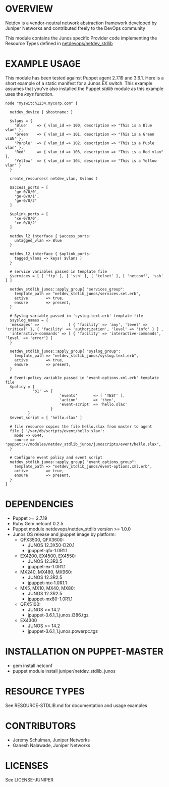 # OVERVIEW

Netdev is a vendor-neutral network abstraction framework developed by 
Juniper Networks and contributed freely to the DevOps community

This module contains the Junos specific Provider code implementing
the Resource Types defined in [netdevops/netdev_stdlib](https://github.com/NetdevOps/puppet-netdev-stdlib)

# EXAMPLE USAGE

This module has been tested against Puppet agent 2.7.19 and 3.6.1.  Here is a short example of a static manifest for a Junos EX switch.  This example assumes that you've also installed the Puppet _stdlib_ module as this example uses the _keys_ function.

~~~~
node "myswitch1234.mycorp.com" {
     
  netdev_device { $hostname: }
    
  $vlans = {
    'Blue'    => { vlan_id => 100, description => "This is a Blue vlan" },
    'Green'   => { vlan_id => 101, description => "This is a Green vLAN" },
    'Purple'  => { vlan_id => 102, description => "This is a Puple vlan" },
    'Red'     => { vlan_id => 103, description => "This is a Red vlan" },
    'Yellow'  => { vlan_id => 104, description => "This is a Yellow vlan" }   
  }
    
  create_resources( netdev_vlan, $vlans )
    
  $access_ports = [
    'ge-0/0/0',
    'ge-0/0/1',
    'ge-0/0/2'
  ]
    
  $uplink_ports = [
    'xe-0/0/0',
    'xe-0/0/2'
  ]
      
  netdev_l2_interface { $access_ports:
    untagged_vlan => Blue
  }
          
  netdev_l2_interface { $uplink_ports:
    tagged_vlans => keys( $vlans )
  }

  # service variables passed in template file
  $services = [ [ 'ftp' ], [ 'ssh' ], [ 'telnet' ], [ 'netconf', 'ssh' ] ]

  netdev_stdlib_junos::apply_group{ "services_group":
    template_path => "netdev_stdlib_junos/services.set.erb",
    active        => true,
    ensure        => present,
  }
  
  # Syslog variable passed in 'syslog.text.erb' template file
  $syslog_names = {
  'messages' =>             [ { 'facility' => 'any', 'level' => 'critical' }, { 'facility' => 'authorization', 'level' => 'info' } ] ,
  'interactive-commands' => [ { 'facility' => 'interactive-commands', 'level' => 'error'} ]
  }

  netdev_stdlib_junos::apply_group{ "syslog_group":
    template_path => "netdev_stdlib_junos/syslog.text.erb",
    active        => true,
    ensure        => present,
  }
  
  # Event-policy variable passed in 'event-options.xml.erb' template file
  $policy = {
            'p1' => {
                        'events'       => [ 'TEST' ],
                        'action'       => 'then',
                        'event-script' => 'hello.slax'
                    }
          }
  $event_script = [ 'hello.slax' ]

  # file resource copies the file hello.slax from master to agent
  file { '/var/db/scripts/event/hello.slax':
    mode => 0644,
    source => "puppet:///modules/netdev_stdlib_junos/junoscripts/event/hello.slax",
  }
  
  # Configure event policy and event script
  netdev_stdlib_junos::apply_group{ "event_options_group":
    template_path => "netdev_stdlib_junos/event-options.xml.erb",
    active        => true,
    ensure        => present,
  }  
}
~~~~
  
# DEPENDENCIES

  * Puppet >= 2.7.19
  * Ruby Gem netconf 0.2.5
  * Puppet module netdevops/netdev_stdlib version >= 1.0.0
  * Junos OS release and jpuppet image by platform:
    * QFX3500, QFX3600: 
      - JUNOS 12.3X50-D20.1
      - jpuppet-qfx-1.0R1.1
    * EX4200, EX4500, EX4550: 
      - JUNOS 12.3R2.5
      - jpuppet-ex-1.0R1.1 
    * MX240, MX480, MX960:
      - JUNOS 12.3R2.5
      - jpuppet-mx-1.0R1.1
    * MX5, MX10, MX40, MX80: 
      - JUNOS 12.3R2.5
      - jpuppet-mx80-1.0R1.1
    * QFX5100:
	  - JUNOS >= 14.2
	  - jpuppet-3.6.1_1.junos.i386.tgz
	* EX4300
      - JUNOS >= 14.2
      - jpuppet-3.6.1_1.junos.powerpc.tgz
	  
# INSTALLATION ON PUPPET-MASTER

  * gem install netconf
  * puppet module install juniper/netdev_stdlib_junos

# RESOURCE TYPES

See RESOURCE-STDLIB.md for documentation and usage examples

# CONTRIBUTORS

   * Jeremy Schulman, Juniper Networks
   * Ganesh Nalawade, Juniper Networks 
   
# LICENSES

   See LICENSE-JUNIPER
